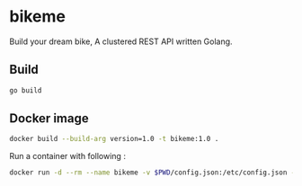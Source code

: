 # bikeme

Build your dream bike, A clustered REST API written Golang.

## Build

```sh
go build
```

## Docker image

```sh
docker build --build-arg version=1.0 -t bikeme:1.0 .
```

Run a container with following :

```sh
docker run -d --rm --name bikeme -v $PWD/config.json:/etc/config.json -p 8001:8001 bikeme:1.0 -c /etc/config.json
```
